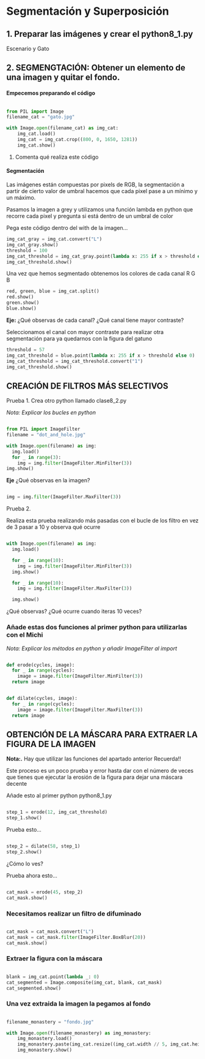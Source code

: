 # Segmentación y Superposición

## 1. Preparar las imágenes y crear el python8_1.py

Escenario y Gato

## 2. SEGMENGTACIÓN: Obtener un elemento de una imagen y quitar el fondo. 

#### Empecemos preparando el código

``` python

from PIL import Image
filename_cat = "gato.jpg"

with Image.open(filename_cat) as img_cat:
    img_cat.load()
    img_cat = img_cat.crop((800, 0, 1650, 1281))
    img_cat.show()
```
1. Comenta qué realiza este código

#### Segmentación
Las imágenes están compuestas por pixels de RGB, la segmentación a partir de cierto valor de umbral hacemos
que cada pixel pase a un mínimo y un máximo.

Pasamos la imagen a grey y utilizamos una función lambda en python que recorre cada pixel y pregunta si está dentro de un umbral de color

Pega este código dentro del with de la imagen...
```python
img_cat_gray = img_cat.convert("L")
img_cat_gray.show()
threshold = 100
img_cat_threshold = img_cat_gray.point(lambda x: 255 if x > threshold else 0)
img_cat_threshold.show()
```

Una vez que hemos segmentado obtenemos los colores de cada canal R G B

```python
red, green, blue = img_cat.split()
red.show()
green.show()
blue.show()
```

**Eje:** ¿Qué observas de cada canal? ¿Qué canal tiene mayor contraste?

Seleccionamos el canal con mayor contraste para realizar otra segmentación para ya quedarnos con la figura del gatuno

```python
threshold = 57
img_cat_threshold = blue.point(lambda x: 255 if x > threshold else 0)
img_cat_threshold = img_cat_threshold.convert("1")
img_cat_threshold.show()
```

## CREACIÓN DE FILTROS MÁS SELECTIVOS
Prueba 1. Crea otro python llamado clase8_2.py

*Nota: Explicar los bucles en python*

```python

from PIL import ImageFilter
filename = "dot_and_hole.jpg"

with Image.open(filename) as img:
  img.load()
  for _ in range(3):
    img = img.filter(ImageFilter.MinFilter(3))
img.show()

```

**Eje** ¿Qué observas en la imagen?

``` python

img = img.filter(ImageFilter.MaxFilter(3))

```

Prueba 2. 

Realiza esta prueba realizando más pasadas con el bucle de los filtro en vez de 3 pasar a 10 y observa qué ocurre



```python

with Image.open(filename) as img:
  img.load()

  for _ in range(10):
    img = img.filter(ImageFilter.MinFilter(3))
  img.show()

  for _ in range(10):
    img = img.filter(ImageFilter.MaxFilter(3))

  img.show()

```

¿Qué observas? ¿Qué ocurre cuando iteras 10 veces?

### Añade estas dos funciones al primer python para utilizarlas con el Michi

*Nota: Explicar los métodos en python y añadir ImageFilter al import*

```python

def erode(cycles, image):
  for _ in range(cycles):
    image = image.filter(ImageFilter.MinFilter(3))
  return image


def dilate(cycles, image):
  for _ in range(cycles):
    image = image.filter(ImageFilter.MaxFilter(3))
  return image

```

## OBTENCIÓN DE LA MÁSCARA PARA EXTRAER LA FIGURA DE LA IMAGEN

**Nota:.** Hay que utilizar las funciones del apartado anterior Recuerda!!

Este proceso es un poco prueba y error hasta dar con el número de veces que tienes que ejecutar la erosión de la figura para
dejar una máscara decente

Añade esto al primer python python8_1.py

``` python

step_1 = erode(12, img_cat_threshold)
step_1.show()

```

Prueba esto...

```python

step_2 = dilate(58, step_1)
step_2.show()

```


¿Cómo lo ves?

Prueba ahora esto...

```python

cat_mask = erode(45, step_2)
cat_mask.show()

```

### Necesitamos realizar un filtro de difuminado

```python

cat_mask = cat_mask.convert("L")
cat_mask = cat_mask.filter(ImageFilter.BoxBlur(20))
cat_mask.show()

```

### Extraer la figura con la máscara

``` python

blank = img_cat.point(lambda _: 0)
cat_segmented = Image.composite(img_cat, blank, cat_mask)
cat_segmented.show()

```

### Una vez extraida la imagen la pegamos al fondo

``` python

filename_monastery = "fondo.jpg"

with Image.open(filename_monastery) as img_monastery:
    img_monastery.load()
    img_monastery.paste(img_cat.resize((img_cat.width // 5, img_cat.height // 5)),(1300, 750), cat_mask.resize((cat_mask.width // 5, cat_mask.height // 5)),)
    img_monastery.show()

```
